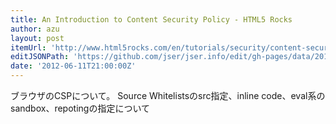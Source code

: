 ```yaml
---
title: An Introduction to Content Security Policy - HTML5 Rocks
author: azu
layout: post
itemUrl: 'http://www.html5rocks.com/en/tutorials/security/content-security-policy/'
editJSONPath: 'https://github.com/jser/jser.info/edit/gh-pages/data/2012/06/index.json'
date: '2012-06-11T21:00:00Z'
---
```

ブラウザのCSPについて。
Source Whitelistsのsrc指定、inline code、eval系のsandbox、repotingの指定について
